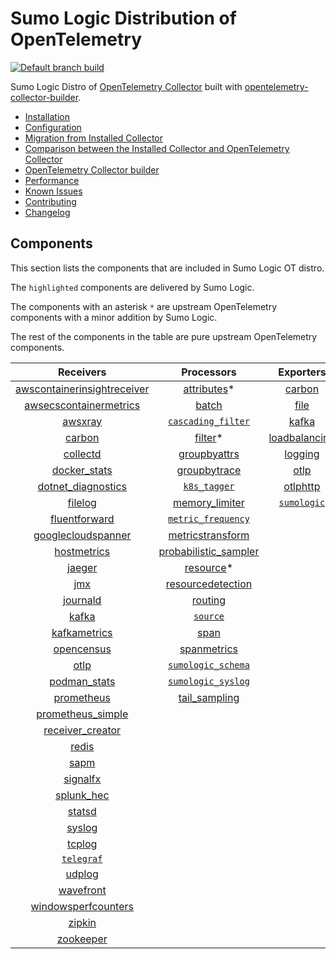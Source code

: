 # Sumo Logic Distribution of OpenTelemetry

[![Default branch build](https://github.com/SumoLogic/sumologic-otel-collector/actions/workflows/dev_builds.yml/badge.svg)](https://github.com/SumoLogic/sumologic-otel-collector/actions/workflows/dev_builds.yml)

Sumo Logic Distro of [OpenTelemetry Collector][otc_link] built with
[opentelemetry-collector-builder][otc_builder_link].

[otc_link]: https://github.com/open-telemetry/opentelemetry-collector
[otc_builder_link]: https://github.com/open-telemetry/opentelemetry-collector-builder

- [Installation](docs/Installation.md)
- [Configuration](docs/Configuration.md)
- [Migration from Installed Collector](docs/Migration.md)
- [Comparison between the Installed Collector and OpenTelemetry Collector](docs/Comparison.md)
- [OpenTelemetry Collector builder](./otelcolbuilder/README.md)
- [Performance](docs/Performance.md)
- [Known Issues](docs/KnownIssues.md)
- [Contributing](./CONTRIBUTING.md)
- [Changelog](./CHANGELOG.md)

## Components

This section lists the components that are included in Sumo Logic OT distro.

The `highlighted` components are delivered by Sumo Logic.

The components with an asterisk `*` are upstream OpenTelemetry components with a minor addition by Sumo Logic.

The rest of the components in the table are pure upstream OpenTelemetry components.

|                         Receivers                          |                       Processors                       |               Exporters                |                 Extensions                  |
|:----------------------------------------------------------:|:------------------------------------------------------:|:--------------------------------------:|:-------------------------------------------:|
| [awscontainerinsightreceiver][awscontainerinsightreceiver] |           [attributes][attributesprocessor]*           |        [carbon][carbonexporter]        | [bearertokenauth][bearertokenauthextension] |
|  [awsecscontainermetrics][awsecscontainermetricsreceiver]  |                [batch][batchprocessor]                 |          [file][fileexporter]          |    [file_storage][filestorageextension]     |
|                 [awsxray][awsxrayreceiver]                 |     [`cascading_filter`][cascadingfilterprocessor]     |         [kafka][kafkaexporter]         |    [health_check][healthcheckextension]     |
|                  [carbon][carbonreceiver]                  |               [filter][filterprocessor]*               | [loadbalancing][loadbalancingexporter] |     [memory_ballast][ballastextension]      |
|                [collectd][collectdreceiver]                |         [groupbyattrs][groupbyattrsprocessor]          |       [logging][loggingexporter]       |          [oidc][oidcauthextension]          |
|            [docker_stats][dockerstatsreceiver]             |         [groupbytrace][groupbytraceprocessor]          |          [otlp][otlpexporter]          |           [pprof][pprofextension]           |
|      [dotnet_diagnostics][dotnetdiagnosticsreceiver]       |              [`k8s_tagger`][k8sprocessor]              |      [otlphttp][otlphttpexporter]      |      [`sumologic`][sumologicextension]      |
|                 [filelog][filelogreceiver]                 |        [memory_limiter][memorylimiterprocessor]        |    [`sumologic`][sumologicexporter]    |          [zpages][zpagesextension]          |
|           [fluentforward][fluentforwardreceiver]           |     [`metric_frequency`][metricfrequencyprocessor]     |                                        |                                             |
|      [googlecloudspanner][googlecloudspannerreceiver]      |     [metricstransform][metricstransformprocessor]      |                                        |                                             |
|             [hostmetrics][hostmetricsreceiver]             | [probabilistic_sampler][probabilisticsamplerprocessor] |                                        |                                             |
|                  [jaeger][jaegerreceiver]                  |             [resource][resourceprocessor]*             |                                        |                                             |
|                     [jmx][jmxreceiver]                     |    [resourcedetection][resourcedetectionprocessor]     |                                        |                                             |
|                [journald][journaldreceiver]                |              [routing][routingprocessor]               |                                        |                                             |
|                   [kafka][kafkareceiver]                   |              [`source`][sourceprocessor]               |                                        |                                             |
|            [kafkametrics][kafkametricsreceiver]            |                 [span][spanprocessor]                  |                                        |                                             |
|              [opencensus][opencensusreceiver]              |          [spanmetrics][spanmetricsprocessor]           |                                        |                                             |
|                    [otlp][otlpreceiver]                    |     [`sumologic_schema`][sumologicschemaprocessor]     |                                        |                                             |
|               [podman_stats][podmanreceiver]               |     [`sumologic_syslog`][sumologicsyslogprocessor]     |                                        |                                             |
|              [prometheus][prometheusreceiver]              |         [tail_sampling][tailsamplingprocessor]         |                                        |                                             |
|       [prometheus_simple][simpleprometheusreceiver]        |                                                        |                                        |                                             |
|            [receiver_creator][receivercreator]             |                                                        |                                        |                                             |
|                   [redis][redisreceiver]                   |                                                        |                                        |                                             |
|                    [sapm][sapmreceiver]                    |                                                        |                                        |                                             |
|                [signalfx][signalfxreceiver]                |                                                        |                                        |                                             |
|              [splunk_hec][splunkhecreceiver]               |                                                        |                                        |                                             |
|                  [statsd][statsdreceiver]                  |                                                        |                                        |                                             |
|                  [syslog][syslogreceiver]                  |                                                        |                                        |                                             |
|                  [tcplog][tcplogreceiver]                  |                                                        |                                        |                                             |
|               [`telegraf`][telegrafreceiver]               |                                                        |                                        |                                             |
|                  [udplog][udplogreceiver]                  |                                                        |                                        |                                             |
|               [wavefront][wavefrontreceiver]               |                                                        |                                        |                                             |
|     [windowsperfcounters][windowsperfcountersreceiver]     |                                                        |                                        |                                             |
|                  [zipkin][zipkinreceiver]                  |                                                        |                                        |                                             |
|               [zookeeper][zookeeperreceiver]               |                                                        |                                        |                                             |

[awscontainerinsightreceiver]: https://github.com/open-telemetry/opentelemetry-collector-contrib/tree/v0.47.0/receiver/awscontainerinsightreceiver
[awsecscontainermetricsreceiver]: https://github.com/open-telemetry/opentelemetry-collector-contrib/tree/v0.47.0/receiver/awsecscontainermetricsreceiver
[awsxrayreceiver]: https://github.com/open-telemetry/opentelemetry-collector-contrib/tree/v0.47.0/receiver/awsxrayreceiver
[carbonreceiver]: https://github.com/open-telemetry/opentelemetry-collector-contrib/tree/v0.47.0/receiver/carbonreceiver
[collectdreceiver]: https://github.com/open-telemetry/opentelemetry-collector-contrib/tree/v0.47.0/receiver/collectdreceiver
[dockerstatsreceiver]: https://github.com/open-telemetry/opentelemetry-collector-contrib/tree/v0.47.0/receiver/dockerstatsreceiver
[dotnetdiagnosticsreceiver]: https://github.com/open-telemetry/opentelemetry-collector-contrib/tree/v0.47.0/receiver/dotnetdiagnosticsreceiver
[filelogreceiver]: https://github.com/open-telemetry/opentelemetry-collector-contrib/tree/v0.47.0/receiver/filelogreceiver
[fluentforwardreceiver]: https://github.com/open-telemetry/opentelemetry-collector-contrib/tree/v0.47.0/receiver/fluentforwardreceiver
[googlecloudspannerreceiver]: https://github.com/open-telemetry/opentelemetry-collector-contrib/tree/v0.47.0/receiver/googlecloudspannerreceiver
[hostmetricsreceiver]: https://github.com/open-telemetry/opentelemetry-collector-contrib/tree/v0.47.0/receiver/hostmetricsreceiver
[jaegerreceiver]: https://github.com/open-telemetry/opentelemetry-collector-contrib/tree/v0.47.0/receiver/jaegerreceiver
[jmxreceiver]: https://github.com/open-telemetry/opentelemetry-collector-contrib/tree/v0.47.0/receiver/jmxreceiver
[journaldreceiver]: https://github.com/open-telemetry/opentelemetry-collector-contrib/tree/v0.47.0/receiver/journaldreceiver
[kafkareceiver]: https://github.com/open-telemetry/opentelemetry-collector-contrib/tree/v0.47.0/receiver/kafkareceiver
[kafkametricsreceiver]: https://github.com/open-telemetry/opentelemetry-collector-contrib/tree/v0.47.0/receiver/kafkametricsreceiver
[opencensusreceiver]: https://github.com/open-telemetry/opentelemetry-collector-contrib/tree/v0.47.0/receiver/opencensusreceiver
[otlpreceiver]: https://github.com/open-telemetry/opentelemetry-collector/tree/v0.47.0/receiver/otlpreceiver
[podmanreceiver]: https://github.com/open-telemetry/opentelemetry-collector-contrib/tree/v0.47.0/receiver/podmanreceiver
[prometheusreceiver]: https://github.com/open-telemetry/opentelemetry-collector-contrib/tree/v0.47.0/receiver/prometheusreceiver
[receivercreator]: https://github.com/open-telemetry/opentelemetry-collector-contrib/tree/v0.47.0/receiver/receivercreator
[redisreceiver]: https://github.com/open-telemetry/opentelemetry-collector-contrib/tree/v0.47.0/receiver/redisreceiver
[sapmreceiver]: https://github.com/open-telemetry/opentelemetry-collector-contrib/tree/v0.47.0/receiver/sapmreceiver
[signalfxreceiver]: https://github.com/open-telemetry/opentelemetry-collector-contrib/tree/v0.47.0/receiver/signalfxreceiver
[simpleprometheusreceiver]: https://github.com/open-telemetry/opentelemetry-collector-contrib/tree/v0.47.0/receiver/simpleprometheusreceiver
[splunkhecreceiver]: https://github.com/open-telemetry/opentelemetry-collector-contrib/tree/v0.47.0/receiver/splunkhecreceiver
[syslogreceiver]: https://github.com/open-telemetry/opentelemetry-collector-contrib/tree/v0.47.0/receiver/syslogreceiver
[statsdreceiver]: https://github.com/open-telemetry/opentelemetry-collector-contrib/tree/v0.47.0/receiver/statsdreceiver
[tcplogreceiver]: https://github.com/open-telemetry/opentelemetry-collector-contrib/tree/v0.47.0/receiver/tcplogreceiver
[telegrafreceiver]: ./pkg/receiver/telegrafreceiver
[udplogreceiver]: https://github.com/open-telemetry/opentelemetry-collector-contrib/tree/v0.47.0/receiver/udplogreceiver
[wavefrontreceiver]: https://github.com/open-telemetry/opentelemetry-collector-contrib/tree/v0.47.0/receiver/wavefrontreceiver
[windowsperfcountersreceiver]: https://github.com/open-telemetry/opentelemetry-collector-contrib/tree/v0.47.0/receiver/windowsperfcountersreceiver
[zipkinreceiver]: https://github.com/open-telemetry/opentelemetry-collector-contrib/tree/v0.47.0/receiver/zipkinreceiver
[zookeeperreceiver]: https://github.com/open-telemetry/opentelemetry-collector-contrib/tree/v0.47.0/receiver/zookeeperreceiver

[attributesprocessor]: https://github.com/SumoLogic/opentelemetry-collector-contrib/tree/v0.47.0-filterprocessor/processor/attributesprocessor
[batchprocessor]: https://github.com/open-telemetry/opentelemetry-collector/tree/v0.47.0/processor/batchprocessor
[cascadingfilterprocessor]: ./pkg/processor/cascadingfilterprocessor
[filterprocessor]: https://github.com/SumoLogic/opentelemetry-collector-contrib/tree/v0.47.0-filterprocessor/processor/filterprocessor
[groupbyattrsprocessor]: https://github.com/open-telemetry/opentelemetry-collector-contrib/tree/v0.47.0/processor/groupbyattrsprocessor
[groupbytraceprocessor]: https://github.com/open-telemetry/opentelemetry-collector-contrib/tree/v0.47.0/processor/groupbytraceprocessor
[k8sprocessor]: ./pkg/processor/k8sprocessor
[memorylimiterprocessor]: https://github.com/open-telemetry/opentelemetry-collector/tree/v0.47.0/processor/memorylimiterprocessor
[metricfrequencyprocessor]: ./pkg/processor/metricfrequencyprocessor
[metricstransformprocessor]: https://github.com/open-telemetry/opentelemetry-collector-contrib/tree/v0.47.0/processor/metricstransformprocessor
[probabilisticsamplerprocessor]: https://github.com/open-telemetry/opentelemetry-collector-contrib/tree/v0.47.0/processor/probabilisticsamplerprocessor
[resourcedetectionprocessor]: https://github.com/open-telemetry/opentelemetry-collector-contrib/tree/v0.47.0/processor/resourcedetectionprocessor
[resourceprocessor]: https://github.com/SumoLogic/opentelemetry-collector-contrib/tree/v0.47.0-filterprocessor/processor/resourceprocessor
[routingprocessor]: https://github.com/open-telemetry/opentelemetry-collector-contrib/tree/v0.47.0/processor/routingprocessor
[sourceprocessor]: ./pkg/processor/sourceprocessor
[spanmetricsprocessor]: https://github.com/open-telemetry/opentelemetry-collector-contrib/tree/v0.47.0/processor/spanmetricsprocessor
[spanprocessor]: https://github.com/open-telemetry/opentelemetry-collector-contrib/tree/v0.47.0/processor/spanprocessor
[sumologicschemaprocessor]: ./pkg/processor/sumologicschemaprocessor
[sumologicsyslogprocessor]: ./pkg/processor/sumologicsyslogprocessor
[tailsamplingprocessor]: https://github.com/open-telemetry/opentelemetry-collector-contrib/tree/v0.47.0/processor/tailsamplingprocessor

[carbonexporter]: https://github.com/open-telemetry/opentelemetry-collector-contrib/tree/v0.47.0/exporter/carbonexporter
[fileexporter]: https://github.com/open-telemetry/opentelemetry-collector-contrib/tree/v0.47.0/exporter/fileexporter
[kafkaexporter]: https://github.com/open-telemetry/opentelemetry-collector-contrib/tree/v0.47.0/exporter/kafkaexporter
[loadbalancingexporter]: https://github.com/open-telemetry/opentelemetry-collector-contrib/tree/v0.47.0/exporter/loadbalancingexporter
[loggingexporter]: https://github.com/open-telemetry/opentelemetry-collector/tree/v0.47.0/exporter/loggingexporter
[otlpexporter]: https://github.com/open-telemetry/opentelemetry-collector/tree/v0.47.0/exporter/otlpexporter
[otlphttpexporter]: https://github.com/open-telemetry/opentelemetry-collector/tree/v0.47.0/exporter/otlphttpexporter
[sumologicexporter]: ./pkg/exporter/sumologicexporter

[ballastextension]: https://github.com/open-telemetry/opentelemetry-collector/tree/v0.47.0/extension/ballastextension
[bearertokenauthextension]: https://github.com/open-telemetry/opentelemetry-collector-contrib/tree/v0.47.0/extension/bearertokenauthextension
[filestorageextension]: https://github.com/open-telemetry/opentelemetry-collector-contrib/tree/v0.47.0/extension/storage/filestorage
[healthcheckextension]: https://github.com/open-telemetry/opentelemetry-collector-contrib/tree/v0.47.0/extension/healthcheckextension
[oidcauthextension]: https://github.com/open-telemetry/opentelemetry-collector-contrib/tree/v0.47.0/extension/oidcauthextension
[pprofextension]: https://github.com/open-telemetry/opentelemetry-collector-contrib/tree/v0.47.0/extension/pprofextension
[sumologicextension]: ./pkg/extension/sumologicextension
[zpagesextension]: https://github.com/open-telemetry/opentelemetry-collector/tree/v0.47.0/extension/zpagesextension
